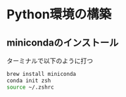 # Python環境の構築

## minicondaのインストール
ターミナルで以下のように打つ
```sh
brew install miniconda
conda init zsh
source ~/.zshrc
```
